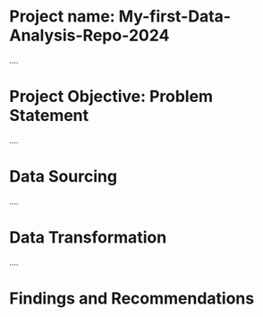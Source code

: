# Project name: My-first-Data-Analysis-Repo-2024

....
# Project Objective: Problem Statement



....
# Data Sourcing



....
# Data Transformation



....
# Findings and Recommendations
